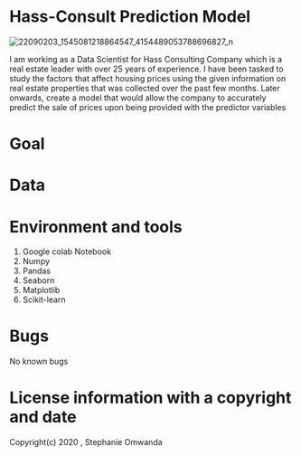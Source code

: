 # Hass-Consult Prediction Model
![22090203_1545081218864547_4154489053788696827_n](https://user-images.githubusercontent.com/56550310/73057987-b544d580-3ea3-11ea-8504-050cc59ce1a1.jpg)

I am working as a Data Scientist for Hass Consulting Company which is a real estate leader with over 25 years of experience. I have been tasked to study the factors that affect housing prices using the given information on real estate properties that was collected over the past few months. Later onwards, create a model that would allow the company to accurately predict the sale of prices upon being provided with the predictor variables

# Goal

# Data

# Environment and tools

1. Google colab Notebook
2. Numpy
3. Pandas
4. Seaborn
5. Matplotlib
6. Scikit-learn

# Bugs  
No known bugs 

# License information with a copyright and date 

Copyright(c) 2020 , Stephanie Omwanda
